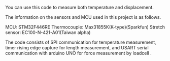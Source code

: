 You can use this code to measure both temperature and displacement.

The information on the sensors and MCU used in this project is as follows.

MCU: STM32F446RE
Thermocouple: Max31855K(K-type)(Sparkfun)
Stretch sensor: EC100-N-421-A01(Taiwan alpha)

The code consists of SPI communication for temperature measurement, timer rising edge capture for length measurement, and USART serial communication with arduino UNO for force measurement by loadcell .
